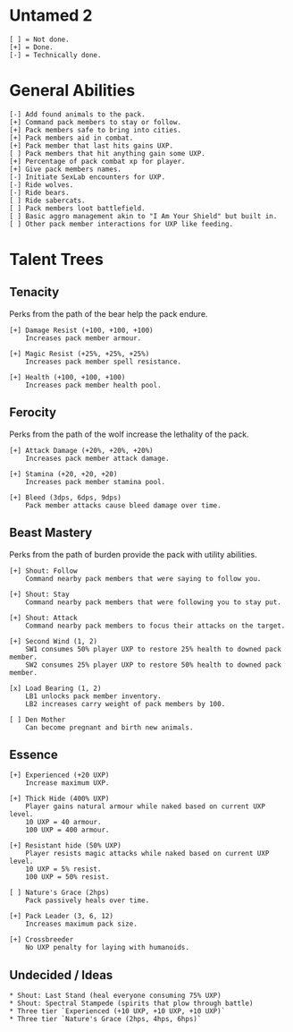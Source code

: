 # Untamed 2

	[ ] = Not done.
	[+] = Done.
	[-] = Technically done.

# General Abilities

	[-] Add found animals to the pack.
	[+] Command pack members to stay or follow.
	[+] Pack members safe to bring into cities.
	[+] Pack members aid in combat.
	[+] Pack member that last hits gains UXP.
	[ ] Pack members that hit anything gain some UXP.
	[+] Percentage of pack combat xp for player.
	[+] Give pack members names.
	[-] Initiate SexLab encounters for UXP.
	[-] Ride wolves.
	[-] Ride bears.
	[ ] Ride sabercats.
	[ ] Pack members loot battlefield.
	[ ] Basic aggro management akin to "I Am Your Shield" but built in.
	[ ] Other pack member interactions for UXP like feeding.

# Talent Trees

## Tenacity

Perks from the path of the bear help the pack endure.

	[+] Damage Resist (+100, +100, +100)
	    Increases pack member armour.

	[+] Magic Resist (+25%, +25%, +25%)
	    Increases pack member spell resistance.

	[+] Health (+100, +100, +100)
	    Increases pack member health pool.

## Ferocity

Perks from the path of the wolf increase the lethality of the pack.

	[+] Attack Damage (+20%, +20%, +20%)
	    Increases pack member attack damage.

	[+] Stamina (+20, +20, +20)
	    Increases pack member stamina pool.

	[+] Bleed (3dps, 6dps, 9dps)
	    Pack member attacks cause bleed damage over time.

## Beast Mastery

Perks from the path of burden provide the pack with utility abilities.

	[+] Shout: Follow
	    Command nearby pack members that were saying to follow you.

	[+] Shout: Stay
	    Command nearby pack members that were following you to stay put.

	[+] Shout: Attack
	    Command nearby pack members to focus their attacks on the target.

	[+] Second Wind (1, 2)
	    SW1 consumes 50% player UXP to restore 25% health to downed pack member.
	    SW2 consumes 25% player UXP to restore 50% health to downed pack member.

	[x] Load Bearing (1, 2)
	    LB1 unlocks pack member inventory.
	    LB2 increases carry weight of pack members by 100.

	[ ] Den Mother
	    Can become pregnant and birth new animals.

## Essence

	[+] Experienced (+20 UXP)
	    Increase maximum UXP.

	[+] Thick Hide (400% UXP)
	    Player gains natural armour while naked based on current UXP level.
	    10 UXP = 40 armour.
	    100 UXP = 400 armour.

	[+] Resistant hide (50% UXP)
	    Player resists magic attacks while naked based on current UXP level.
	    10 UXP = 5% resist.
	    100 UXP = 50% resist.

	[ ] Nature's Grace (2hps)
	    Pack passively heals over time.

	[+] Pack Leader (3, 6, 12)
	    Increases maximum pack size.

	[+] Crossbreeder
	    No UXP penalty for laying with humanoids.

## Undecided / Ideas

	* Shout: Last Stand (heal everyone consuming 75% UXP)
	* Shout: Spectral Stampede (spirits that plow through battle)
	* Three tier `Experienced (+10 UXP, +10 UXP, +10 UXP)`
	* Three tier `Nature's Grace (2hps, 4hps, 6hps)`

